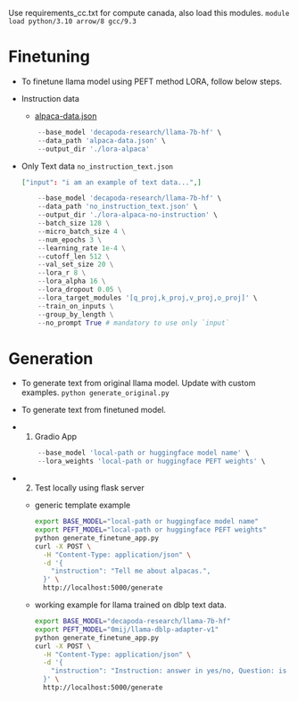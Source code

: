 Use requirements_cc.txt for compute canada, also load this modules.
```module load python/3.10 arrow/8 gcc/9.3```

# Finetuning

- To finetune llama model using PEFT method LORA, follow below steps.

- Instruction data
    - [alpaca-data.json](https://github.com/tloen/alpaca-lora/blob/main/alpaca_data.json)
    ```python finetune.py \
        --base_model 'decapoda-research/llama-7b-hf' \
        --data_path 'alpaca-data.json' \
        --output_dir './lora-alpaca'
    ```
- Only Text data `no_instruction_text.json`
    ```json
    ["input": "i am an example of text data...",]
    ```
    ```python finetune.py \
        --base_model 'decapoda-research/llama-7b-hf' \
        --data_path 'no_instruction_text.json' \
        --output_dir './lora-alpaca-no-instruction' \
        --batch_size 128 \
        --micro_batch_size 4 \
        --num_epochs 3 \
        --learning_rate 1e-4 \
        --cutoff_len 512 \
        --val_set_size 20 \
        --lora_r 8 \
        --lora_alpha 16 \
        --lora_dropout 0.05 \
        --lora_target_modules '[q_proj,k_proj,v_proj,o_proj]' \
        --train_on_inputs \
        --group_by_length \
        --no_prompt True # mandatory to use only `input`
    ```

# Generation
- To generate text from original llama model. Update with custom examples.
    `python generate_original.py`


- To generate text from finetuned model.
- 1) Gradio App
    ```python generate.py \
        --base_model 'local-path or huggingface model name' \
        --lora_weights 'local-path or huggingface PEFT weights' \
    ```

- 2) Test locally using flask server
    - generic template example
        ```bash
        export BASE_MODEL="local-path or huggingface model name"
        export PEFT_MODEL="local-path or huggingface PEFT weights"
        python generate_finetune_app.py
        curl -X POST \
          -H "Content-Type: application/json" \
          -d '{
            "instruction": "Tell me about alpacas.",
          }' \
          http://localhost:5000/generate
        ```

    - working example for llama trained on dblp text data.
        ```bash
        export BASE_MODEL="decapoda-research/llama-7b-hf"
        export PEFT_MODEL="0mij/llama-dblp-adapter-v1"
        python generate_finetune_app.py
        curl -X POST \
          -H "Content-Type: application/json" \
          -d '{
            "instruction": "Instruction: answer in yes/no, Question: is Parisa Memarmosherfi author of Hang Zang et al.: Investing the Learning Phase of an autonomus authentication in mobile ad-hoc networks.(2016)? Output: ",
          }' \
          http://localhost:5000/generate
        ```
